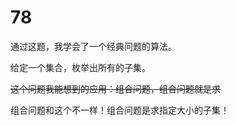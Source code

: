 # 78

通过这题，我学会了一个经典问题的算法。

给定一个集合，枚举出所有的子集。

~~这个问题我能想到的应用：组合问题，组合问题就是求~~

组合问题和这个不一样！组合问题是求指定大小的子集！
